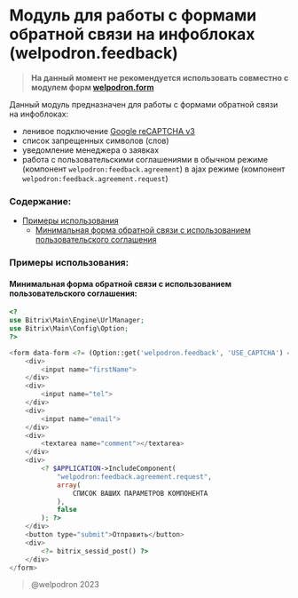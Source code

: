 # Модуль для работы с формами обратной связи на инфоблоках (welpodron.feedback)

> **На данный момент не рекомендуется использовать совместно с модулем форм [welpodron.form](https://github.com/Welpodron/welpodron.form)** 

Данный модуль предназначен для работы с формами обратной связи на инфоблоках:
- ленивое подключение [Google reCAPTCHA v3](https://developers.google.com/recaptcha/docs/v3)
- cписок запрещенных символов (слов)
- уведомление менеджера о заявках
- работа с пользовательскими соглашениями в обычном режиме (компонент `welpodron:feedback.agreement`) в ajax режиме (компонент `welpodron:feedback.agreement.request`)

### Содержание:

+ [Примеры использования](#EXAMPLES)
    + [Минимальная форма обратной связи с использованием пользовательского соглашения](#EXAMPLES_1)

### <a id="EXAMPLES"></a> Примеры использования:

#### <a id="EXAMPLES_1"></a> Минимальная форма обратной связи с использованием пользовательского соглашения:

```php
<?
use Bitrix\Main\Engine\UrlManager;
use Bitrix\Main\Config\Option;
?>

<form data-form <?= (Option::get('welpodron.feedback', 'USE_CAPTCHA') == "Y" ? 'data-captcha= ' . Option::get('welpodron.feedback', 'GOOGLE_CAPTCHA_PUBLIC_KEY') . '' : "") ?> action="<?= UrlManager::getInstance()->create('welpodron:feedback.controller.receiver.add') ?>">
    <div>
        <input name="firstName">
    </div>
    <div>
        <input name="tel">
    </div>
    <div>
        <input name="email">
    </div>
    <div>
        <textarea name="comment"></textarea>
    </div>
    <div>
        <? $APPLICATION->IncludeComponent(
            "welpodron:feedback.agreement.request",
            array(
                СПИСОК ВАШИХ ПАРАМЕТРОВ КОМПОНЕНТА
            ),
            false
        ); ?>
    </div>
    <button type="submit">Отправить</button>
    <div>
        <?= bitrix_sessid_post() ?>
    </div>
</form>

```

> @welpodron 2023